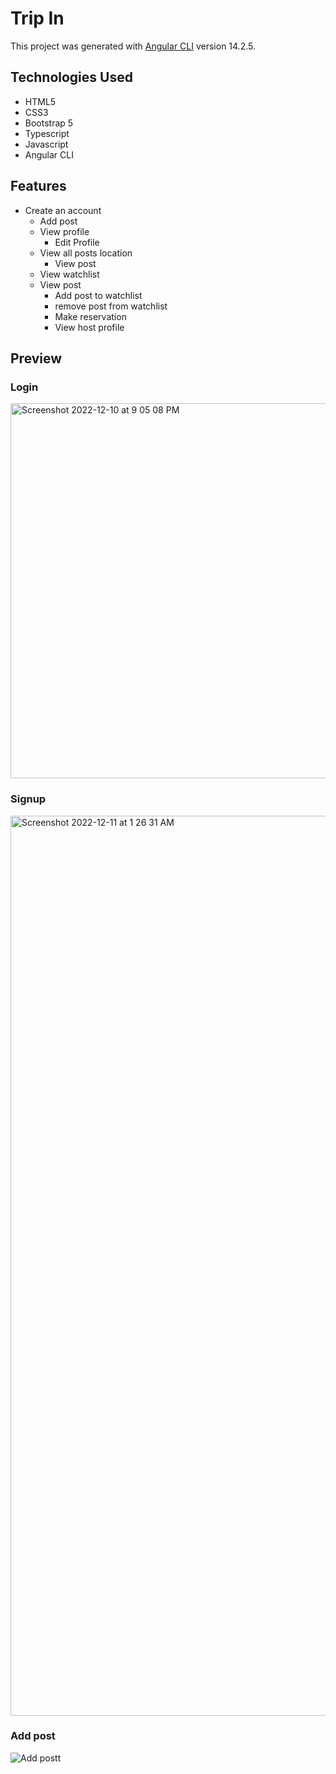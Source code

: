 # Trip In

This project was generated with [Angular CLI](https://github.com/angular/angular-cli) version 14.2.5.

## Technologies Used
- HTML5
- CSS3
- Bootstrap 5
- Typescript
- Javascript
- Angular CLI

## Features
- Create an account
  - Add post
  - View profile
    - Edit Profile
  - View all posts location
    - View post
  - View watchlist
  - View post
    - Add post to watchlist
    - remove post from watchlist
    - Make reservation
    - View host profile
    
## Preview
### Login
<img width="1440" height="600" alt="Screenshot 2022-12-10 at 9 05 08 PM" src="https://user-images.githubusercontent.com/58772174/206871477-7741b671-2cb5-49db-936f-24081fbdc925.png">

### Signup
<img width="1440" alt="Screenshot 2022-12-11 at 1 26 31 AM" src="https://user-images.githubusercontent.com/58772174/206879375-6994d1e7-94d4-4aa7-902a-563c59e6e7a7.png">

### Add post
![Add postt](https://user-images.githubusercontent.com/58772174/206879706-81d35f26-41d2-4da9-b289-23bfbfe78cb2.gif)

